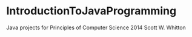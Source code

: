# IntroductionToJavaProgramming
Java projects for Principles of Computer Science 2014
Scott W. Whitton
